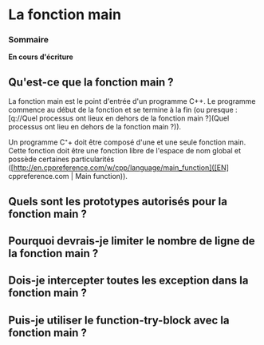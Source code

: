 # La fonction main

### Sommaire

**En cours d'écriture**

## Qu'est-ce que la fonction main ?

La fonction main est le point d'entrée d'un programme C++. Le programme commence au début de la fonction et se termine à la fin (ou presque : [q://Quel processus ont lieux en dehors de la fonction main ?](Quel processus ont lieu en dehors de la fonction main ?)).

Un programme C⁺+ doit être composé d'une et une seule fonction main. Cette fonction doit être une fonction libre de l'espace de nom global et possède certaines particularités ([http://en.cppreference.com/w/cpp/language/main_function]([EN] cppreference.com | Main function)).

## Quels sont les prototypes autorisés pour la fonction main ?

## Pourquoi devrais-je limiter le nombre de ligne de la fonction main ?



## Dois-je intercepter toutes les exception dans la fonction main ?

## Puis-je utiliser le function-try-block avec la fonction main ?
